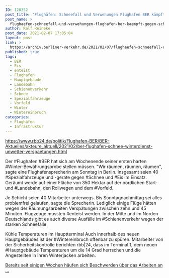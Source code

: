 ```yaml
---
ID: 128352
post_title: 'Flughäfen: Schneefall und Verwehungen Flughafen BER kämpft gegen Schnee und Eis aus rbb24.de'
post_name: >
  flughaefen-schneefall-und-verwehungen-flughafen-ber-kaempft-gegen-schnee-und-eis-aus-rbb24-de
author: Ralf Reineke
post_date: 2021-02-07 17:05:04
layout: post
link: >
  https://archiv.berliner-verkehr.de/2021/02/07/flughaefen-schneefall-und-verwehungen-flughafen-ber-kaempft-gegen-schnee-und-eis-aus-rbb24-de/
published: true
tags:
  - BER
  - Eis
  - enteist
  - Flughafen
  - Hauptgebäude
  - Landebahn
  - Schienenverkehr
  - Schnee
  - Spezialfahrzeuge
  - Vorfeld
  - Winter
  - Wintereinbruch
categories:
  - Flughäfen
  - Infrastruktur
---
```

https://www.rbb24.de/politik/Flughafen-BER/BER-Aktuelles/akteure_aktuell/2021/02/ber-flughafen-schnee-winterdienst-unwetter-verspaetungen.html

Der #Flughafen #BER hat sich am Wochenende seiner ersten harten #Winter-Bewährungsprobe stellen müssen. "Wir räumen, räumen, räumen", sagte eine Flughafensprecherin am Sonntag in Berlin. Insgesamt seien 40 #Spezialfahrzeuge und -geräte gegen #Schnee und #Eis im Einsatz. Geräumt werde auf einer Fläche von 350 Hektar auf der nördlichen Start- und #Landebahn, den Rollwegen und dem #Vorfeld.

Je Schicht seien 40 Mitarbeiter unterwegs. Bis Sonntagnachmittag sei alles problemfrei gelaufen, sagte die Sprecherin. Lediglich einige Flüge hätten wegen der Räumungsarbeiten Verspätungen zwischen zehn und 45 Minuten. Flugzeuge mussten #enteist werden. In der Mitte und im Norden Deutschlands gibt es auch diverse Ausfälle im #Schienenverkehr wegen der starken Schneefälle.

Kühle Temperaturen im Hauptterminal
Auch innerhalb des neuen Hauptgebäudes ist der #Wintereinbruch offenbar zu spüren. Mitarbeiter von der Sicherheitskontrolle berichten rbb|24, dass im Terminal 1, dem neuen #Hauptgebäude Temperaturen um die 14 Grad herrschen und die Angestellten in ihren Winterjacken arbeiten.

<a href="https://www.rbb24.de/politik/Flughafen-BER/BER-Aktuelles/akteure_aktuell/2021/02/ber-flughafen-schnee-winterdienst-unwetter-verspaetungen.html">Bereits seit einigen Wochen häufen sich Beschwerden über das Arbeiten an ...</a>